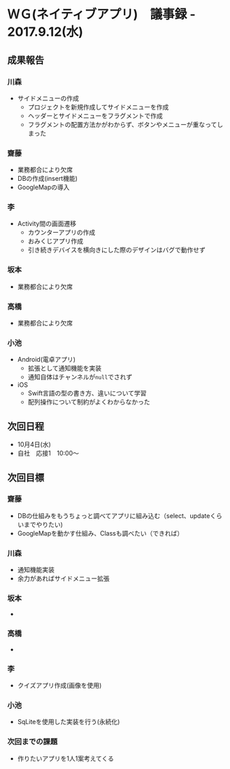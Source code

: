 # ＷＧ(ネイティブアプリ)　議事録 - 2017.9.12(水)

## 成果報告
### 川森
- サイドメニューの作成
  - プロジェクトを新規作成してサイドメニューを作成
  - ヘッダーとサイドメニューをフラグメントで作成
  - フラグメントの配置方法かがわからず、ボタンやメニューが重なってしまった

### 齋藤
- 業務都合により欠席
- DBの作成(insert機能)
- GoogleMapの導入

### 李
- Activity間の画面遷移
  - カウンターアプリの作成
  - おみくじアプリ作成
  - 引き続きデバイスを横向きにした際のデザインはバグで動作せず

### 坂本
- 業務都合により欠席

### 高橋
- 業務都合により欠席

### 小池
- Android(電卓アプリ)
  - 拡張として通知機能を実装
  - 通知自体はチャンネルが`null`でされず
- iOS
  - Swift言語の型の書き方、違いについて学習
  - 配列操作について制約がよくわからなかった

## 次回日程
- 10月4日(水)
- 自社　応接1　10:00～

## 次回目標
### 齋藤
- DBの仕組みをもうちょっと調べてアプリに組み込む（select、updateくらいまでやりたい)
- GoogleMapを動かす仕組み、Classも調べたい（できれば）

### 川森
- 通知機能実装
- 余力があればサイドメニュー拡張

### 坂本
- 

### 高橋
- 

### 李
- クイズアプリ作成(画像を使用)

### 小池
- SqLiteを使用した実装を行う(永続化)

### 次回までの課題
- 作りたいアプリを1人1案考えてくる
